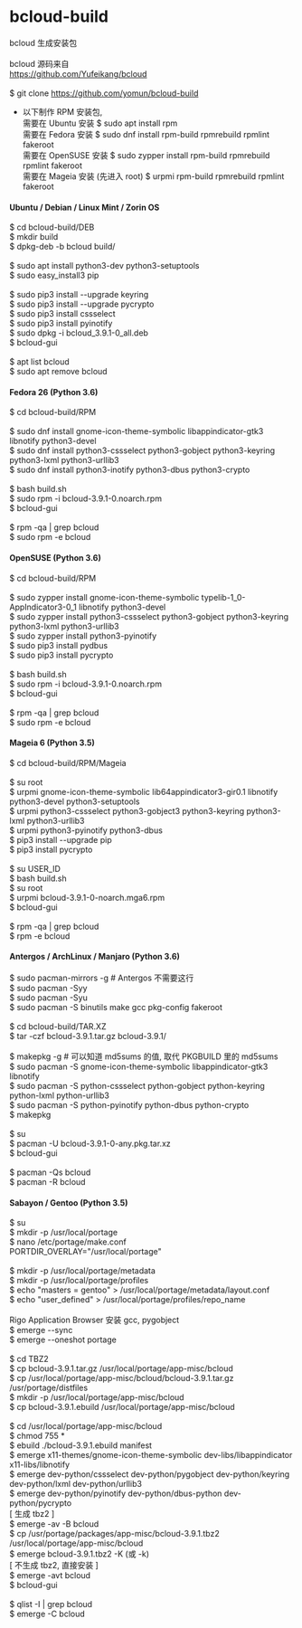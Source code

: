# bcloud-build
bcloud 生成安装包<br><br>
bcloud 源码来自<br>
https://github.com/Yufeikang/bcloud<br><br>
$ git clone https://github.com/yomun/bcloud-build<br>
* 以下制作 RPM 安装包,<br> 
需要在 Ubuntu 安装 $ sudo apt install rpm<br>
需要在 Fedora 安装 $ sudo dnf install rpm-build rpmrebuild rpmlint fakeroot<br>
需要在 OpenSUSE 安装 $ sudo zypper install rpm-build rpmrebuild rpmlint fakeroot<br>
需要在 Mageia 安装 (先进入 root) $ urpmi rpm-build rpmrebuild rpmlint fakeroot
#### Ubuntu / Debian / Linux Mint / Zorin OS
$ cd bcloud-build/DEB<br>
$ mkdir build<br>
$ dpkg-deb -b bcloud build/<br><br>
$ sudo apt install python3-dev python3-setuptools<br>
$ sudo easy_install3 pip<br><br>
$ sudo pip3 install --upgrade keyring<br>
$ sudo pip3 install --upgrade pycrypto<br>
$ sudo pip3 install cssselect<br>
$ sudo pip3 install pyinotify<br>
$ sudo dpkg -i bcloud_3.9.1-0_all.deb<br>
$ bcloud-gui<br><br>
$ apt list bcloud<br>
$ sudo apt remove bcloud
#### Fedora 26 (Python 3.6)
$ cd bcloud-build/RPM<br><br>
$ sudo dnf install gnome-icon-theme-symbolic libappindicator-gtk3 libnotify python3-devel<br>
$ sudo dnf install python3-cssselect python3-gobject python3-keyring python3-lxml python3-urllib3<br>
$ sudo dnf install python3-inotify python3-dbus python3-crypto<br><br>
$ bash build.sh<br>
$ sudo rpm -i bcloud-3.9.1-0.noarch.rpm<br>
$ bcloud-gui<br><br>
$ rpm -qa | grep bcloud<br>
$ sudo rpm -e bcloud
#### OpenSUSE (Python 3.6)
$ cd bcloud-build/RPM<br><br>
$ sudo zypper install gnome-icon-theme-symbolic typelib-1_0-AppIndicator3-0_1 libnotify python3-devel<br>
$ sudo zypper install python3-cssselect python3-gobject python3-keyring python3-lxml python3-urllib3<br>
$ sudo zypper install python3-pyinotify<br>
$ sudo pip3 install pydbus<br>
$ sudo pip3 install pycrypto<br><br>
$ bash build.sh<br>
$ sudo rpm -i bcloud-3.9.1-0.noarch.rpm<br>
$ bcloud-gui<br><br>
$ rpm -qa | grep bcloud<br>
$ sudo rpm -e bcloud
#### Mageia 6 (Python 3.5)
$ cd bcloud-build/RPM/Mageia<br><br>
$ su root<br>
$ urpmi gnome-icon-theme-symbolic lib64appindicator3-gir0.1 libnotify python3-devel python3-setuptools<br>
$ urpmi python3-cssselect python3-gobject3 python3-keyring python3-lxml python3-urllib3<br>
$ urpmi python3-pyinotify python3-dbus<br>
$ pip3 install --upgrade pip<br>
$ pip3 install pycrypto<br><br>
$ su USER_ID<br>
$ bash build.sh<br>
$ su root<br>
$ urpmi bcloud-3.9.1-0-noarch.mga6.rpm<br>
$ bcloud-gui<br><br>
$ rpm -qa | grep bcloud<br>
$ rpm -e bcloud
#### Antergos / ArchLinux / Manjaro (Python 3.6)
$ sudo pacman-mirrors -g  # Antergos 不需要这行<br>
$ sudo pacman -Syy<br>
$ sudo pacman -Syu<br>
$ sudo pacman -S binutils make gcc pkg-config fakeroot<br><br>
$ cd bcloud-build/TAR.XZ<br>
$ tar -czf bcloud-3.9.1.tar.gz bcloud-3.9.1/<br><br>
$ makepkg -g  # 可以知道 md5sums 的值, 取代 PKGBUILD 里的 md5sums<br>
$ sudo pacman -S gnome-icon-theme-symbolic libappindicator-gtk3 libnotify<br>
$ sudo pacman -S python-cssselect python-gobject python-keyring python-lxml python-urllib3<br>
$ sudo pacman -S python-pyinotify python-dbus python-crypto<br>
$ makepkg<br><br>
$ su<br>
$ pacman -U bcloud-3.9.1-0-any.pkg.tar.xz<br>
$ bcloud-gui<br><br>
$ pacman -Qs bcloud<br>
$ pacman -R bcloud
#### Sabayon / Gentoo (Python 3.5)
$ su<br>
$ mkdir -p /usr/local/portage<br>
$ nano /etc/portage/make.conf<br>
PORTDIR_OVERLAY="/usr/local/portage"<br><br>
$ mkdir -p /usr/local/portage/metadata<br>
$ mkdir -p /usr/local/portage/profiles<br>
$ echo "masters = gentoo" > /usr/local/portage/metadata/layout.conf<br>
$ echo "user_defined" > /usr/local/portage/profiles/repo_name<br><br>
Rigo Application Browser 安装 gcc, pygobject<br>
$ emerge --sync<br>
$ emerge --oneshot portage<br><br>
$ cd TBZ2<br>
$ cp bcloud-3.9.1.tar.gz /usr/local/portage/app-misc/bcloud<br>
$ cp /usr/local/portage/app-misc/bcloud/bcloud-3.9.1.tar.gz /usr/portage/distfiles<br>
$ mkdir -p /usr/local/portage/app-misc/bcloud<br>
$ cp bcloud-3.9.1.ebuild /usr/local/portage/app-misc/bcloud<br><br>
$ cd /usr/local/portage/app-misc/bcloud<br>
$ chmod 755 *<br>
$ ebuild ./bcloud-3.9.1.ebuild manifest<br>
$ emerge x11-themes/gnome-icon-theme-symbolic dev-libs/libappindicator x11-libs/libnotify<br>
$ emerge dev-python/cssselect dev-python/pygobject dev-python/keyring dev-python/lxml dev-python/urllib3<br>
$ emerge dev-python/pyinotify dev-python/dbus-python dev-python/pycrypto<br>
[ 生成 tbz2 ]<br>
$ emerge -av -B bcloud<br>
$ cp /usr/portage/packages/app-misc/bcloud-3.9.1.tbz2 /usr/local/portage/app-misc/bcloud<br>
$ emerge bcloud-3.9.1.tbz2 -K (或 -k)<br>
[ 不生成 tbz2, 直接安装 ]<br>
$ emerge -avt bcloud<br>
$ bcloud-gui<br><br>
$ qlist -I | grep bcloud<br>
$ emerge -C bcloud
